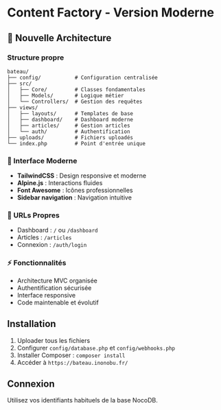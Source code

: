 # Content Factory - Version Moderne

## 🚀 Nouvelle Architecture

### Structure propre
```
bateau/
├── config/           # Configuration centralisée
├── src/
│   ├── Core/         # Classes fondamentales
│   ├── Models/       # Logique métier
│   └── Controllers/  # Gestion des requêtes
├── views/
│   ├── layouts/      # Templates de base
│   ├── dashboard/    # Dashboard moderne
│   ├── articles/     # Gestion articles
│   └── auth/         # Authentification
├── uploads/          # Fichiers uploadés
└── index.php         # Point d'entrée unique
```

### 🎨 Interface Moderne
- **TailwindCSS** : Design responsive et moderne
- **Alpine.js** : Interactions fluides
- **Font Awesome** : Icônes professionnelles
- **Sidebar navigation** : Navigation intuitive

### 🔗 URLs Propres
- Dashboard : `/` ou `/dashboard`
- Articles : `/articles`
- Connexion : `/auth/login`

### ⚡ Fonctionnalités
- Architecture MVC organisée
- Authentification sécurisée
- Interface responsive
- Code maintenable et évolutif

## Installation

1. Uploader tous les fichiers
2. Configurer `config/database.php` et `config/webhooks.php`
3. Installer Composer : `composer install`
4. Accéder à `https://bateau.inonobu.fr/`

## Connexion

Utilisez vos identifiants habituels de la base NocoDB.